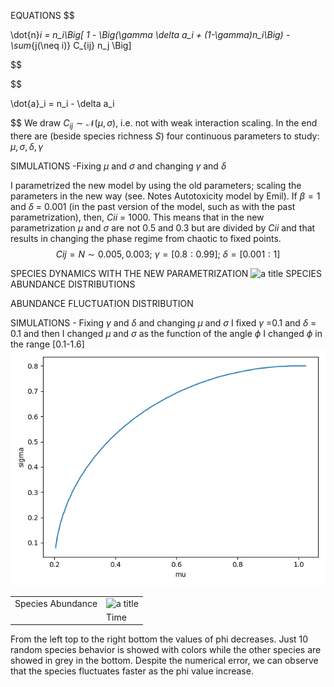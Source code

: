  EQUATIONS 
 $$

\dot{n}_i = n_i\Big[ 1 - \Big(\gamma \delta a_i + (1-\gamma)n_i\Big) - \sum_{j(\neq i)} C_{ij} n_j \Big]

$$

$$

\dot{a}_i = n_i - \delta a_i

$$
We draw $C_{ij}\sim \mathcal{N}(\mu,\sigma)$, i.e. not with weak interaction scaling. In the end there are (beside species richness $S$) four continuous parameters to study: $\mu,\sigma,\delta,\gamma$ 

SIMULATIONS -Fixing $\mu$ and $\sigma$ and changing $\gamma$ and $\delta$ 

 I parametrized the new model by using the old parameters; scaling the parameters in the new way (see. Notes Autotoxicity model by Emil). If $\beta=1$ and  $\delta$ = 0.001 (in the past version of the model, such as with the past parametrization), then,  $Cii$ = 1000. This means that in the new parametrization $\mu$ and $\sigma$ are not 0.5 and 0.3 but are divided by $Cii$ and that results in changing the phase regime from chaotic to fixed points.
$$ Cij = N \sim 0.005,0.003;\ \gamma=[0.8:0.99];\ \delta= [0.001:1 ] $$

SPECIES DYNAMICS WITH THE NEW PARAMETRIZATION
![a title](DeltaGamma/Allspecies_mylapoldparnewscale.png)
SPECIES ABUNDANCE DISTRIBUTIONS 

ABUNDANCE FLUCTUATION DISTRIBUTION


SIMULATIONS - Fixing $\gamma$ and $\delta$ and changing $\mu$ and $\sigma$ 
I fixed $\gamma$ =0.1 and $\delta$ = 0.1 and then I changed $\mu$ and $\sigma$ as the function of the angle $\phi$ 
I changed $\phi$ in the range [0.1-1.6]
![a title](PHI/changingphi.png)

|                   |                                            |
| ----------------- | ------------------------------------------ |
| Species Abundance | ![a title](PHI/AllspeciesPHI10species.png) |
|                   | Time                                       |
From the left top to the right bottom the values of phi decreases. Just 10 random species behavior is showed with colors while the other species are showed in grey in the bottom. Despite the numerical error, we can observe that the species fluctuates faster as the phi value increase.